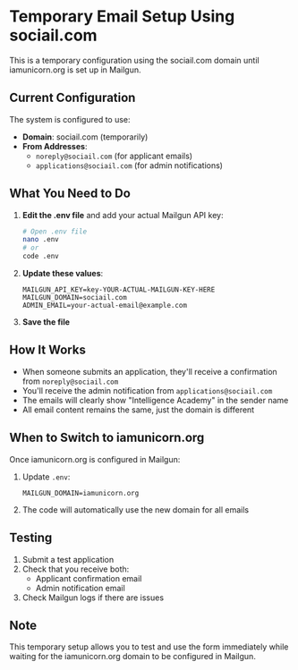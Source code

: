 # Temporary Email Setup Using sociail.com

This is a temporary configuration using the sociail.com domain until iamunicorn.org is set up in Mailgun.

## Current Configuration

The system is configured to use:
- **Domain**: sociail.com (temporarily)
- **From Addresses**: 
  - `noreply@sociail.com` (for applicant emails)
  - `applications@sociail.com` (for admin notifications)

## What You Need to Do

1. **Edit the .env file** and add your actual Mailgun API key:
   ```bash
   # Open .env file
   nano .env
   # or
   code .env
   ```

2. **Update these values**:
   ```env
   MAILGUN_API_KEY=key-YOUR-ACTUAL-MAILGUN-KEY-HERE
   MAILGUN_DOMAIN=sociail.com
   ADMIN_EMAIL=your-actual-email@example.com
   ```

3. **Save the file**

## How It Works

- When someone submits an application, they'll receive a confirmation from `noreply@sociail.com`
- You'll receive the admin notification from `applications@sociail.com`
- The emails will clearly show "Intelligence Academy" in the sender name
- All email content remains the same, just the domain is different

## When to Switch to iamunicorn.org

Once iamunicorn.org is configured in Mailgun:

1. Update `.env`:
   ```env
   MAILGUN_DOMAIN=iamunicorn.org
   ```

2. The code will automatically use the new domain for all emails

## Testing

1. Submit a test application
2. Check that you receive both:
   - Applicant confirmation email
   - Admin notification email
3. Check Mailgun logs if there are issues

## Note

This temporary setup allows you to test and use the form immediately while waiting for the iamunicorn.org domain to be configured in Mailgun.